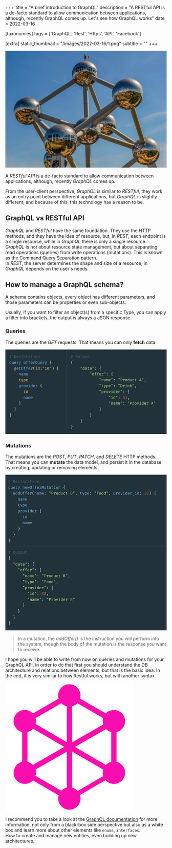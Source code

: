 +++
title = "A brief introduction to GraphQL"
description = "A RESTful API is a de-facto standard to allow communication between applications, although, recently GraphQL comes up. Let's see how GraphQL works"
date = 2022-03-16

[taxonomies]
tags = ['GraphQL', 'Rest', 'Https', 'API', 'Facebook']

[extra]
static_thumbnail = "/images/2022-03-16/1.png"
subtitle = ""
+++

![atomium-graphql](/images/2022-03-16/1.png)

A _RESTful API_ is a de-facto standard to allow communication between applications, although, recently _GraphQL_ comes
up.

From the user-client perspective, _GraphQL_ is similar to _RESTful_, they work as an entry point between different
applications, but _GraphQL_ is slightly different, and because of this, this technology has a reason to be.

## GraphQL vs RESTful API

_GraphQL_ and _RESTful_ have the same foundation. They use the HTTP methods, and they have the idea of resource, but, in
_REST_, each endpoint is a single resource, while in _GraphQL_ there is only a single resource.<br>
_GraphQL_ is not about resource state management, but about separating read operations (queries) from write operations 
(mutations). This is known as
the [Command Query Separation pattern](https://en.wikipedia.org/wiki/Command%E2%80%93query_separation).<br>
In _REST_, the server determines the shape and size of a resource, in _GraphQL_ depends on the user's needs.

## How to manage a GraphQL schema?

A schema contains objects, every object has different parameters, and those parameters can be properties or even
sub-objects.

Usually, if you want to filter an object(s) from a specific Type, you can apply a filter into brackets, the output is
always a JSON response.

### Queries

The queries are the _GET_ requests. That means you can only **fetch** data.

![graphql-query](/images/2022-03-16/2.png)

### Mutations

The mutations are the _POST_, _PUT_, _PATCH_, and _DELETE_ HTTP methods. That means you can **mutate** the data model,
and persist it in the database by creating, updating or removing elements.

![graphql-mutation](/images/2022-03-16/3.png)

> In a mutation, the _addOffer()_ is the instruction you will perform into the system, though the body of the mutation
> is the response you want to receive.

<div class="separator"></div>

I hope you will be able to write from now on queries and mutations for your GraphQL API, in order to do that first you
should understand the DB architecture and relations between elements, but that is the basic idea.
In the end, it is very similar to how Restful works, but with another syntax.

![graphql-logo](/images/2022-03-16/4.png)

I recommend you to take a look at the [GraphQL documentation](https://graphql.org/) for more information, not only from
a black-box side perspective but also as a white box and learn more about other elements like `enums`, `interfaces`.<br>
How to create and manage new entities, even building up new architectures.
